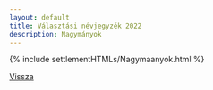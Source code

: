 ```yaml
---
layout: default
title: Választási névjegyzék 2022
description: Nagymányok
---
```


{% include settlementHTMLs/Nagymaanyok.html %}

[Vissza](../)